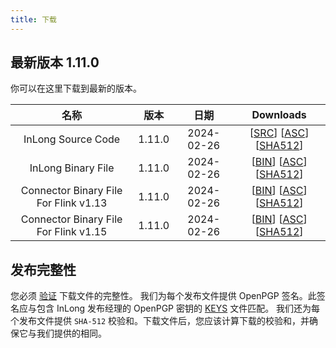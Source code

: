 ```yaml
---
title: 下载
---
```


## 最新版本 1.11.0
你可以在这里下载到最新的版本。

|                  名称                   |   版本   |     日期     |                                                                                                                                                                                                                                                                             Downloads                                                                                                                                                                                                                                                                             |
|:-------------------------------------:|:------:|:----------:|:-----------------------------------------------------------------------------------------------------------------------------------------------------------------------------------------------------------------------------------------------------------------------------------------------------------------------------------------------------------------------------------------------------------------------------------------------------------------------------------------------------------------------------------------------------------------:|
|          InLong Source Code           | 1.11.0 | 2024-02-26 |                                                                                                                              [[SRC](https://downloads.apache.org/inlong/1.11.0/apache-inlong-1.11.0-src.tar.gz)]                [[ASC](https://downloads.apache.org/inlong/1.11.0/apache-inlong-1.11.0-src.tar.gz.asc)]                [[SHA512](https://downloads.apache.org/inlong/1.11.0/apache-inlong-1.11.0-src.tar.gz.sha512)]                                                                                                                              |
|          InLong Binary File           | 1.11.0 | 2024-02-26 |                                                                                                                              [[BIN](https://downloads.apache.org/inlong/1.11.0/apache-inlong-1.11.0-bin.tar.gz)]                [[ASC](https://downloads.apache.org/inlong/1.11.0/apache-inlong-1.11.0-bin.tar.gz.asc)]                [[SHA512](https://downloads.apache.org/inlong/1.11.0/apache-inlong-1.11.0-bin.tar.gz.sha512)]                                                                                                                              |
| Connector Binary File For Flink v1.13 | 1.11.0 | 2024-02-26 | [[BIN](https://repository.apache.org/content/groups/public/org/apache/inlong/inlong-distribution/1.11.0/inlong-distribution-1.11.0-sort-connectors-flink-v1.13.tar.gz)]                [[ASC](https://repository.apache.org/content/groups/public/org/apache/inlong/inlong-distribution/1.11.0/inlong-distribution-1.11.0-sort-connectors-flink-v1.13.tar.gz.asc)]                [[SHA512](https://repository.apache.org/content/groups/public/org/apache/inlong/inlong-distribution/1.11.0/inlong-distribution-1.11.0-sort-connectors-flink-v1.13.tar.gz.sha1)] |
| Connector Binary File For Flink v1.15 | 1.11.0 | 2024-02-26 | [[BIN](https://repository.apache.org/content/groups/public/org/apache/inlong/inlong-distribution/1.11.0/inlong-distribution-1.11.0-sort-connectors-flink-v1.15.tar.gz)]                [[ASC](https://repository.apache.org/content/groups/public/org/apache/inlong/inlong-distribution/1.11.0/inlong-distribution-1.11.0-sort-connectors-flink-v1.15.tar.gz.asc)]                [[SHA512](https://repository.apache.org/content/groups/public/org/apache/inlong/inlong-distribution/1.11.0/inlong-distribution-1.11.0-sort-connectors-flink-v1.15.tar.gz.sha1)] |

## 发布完整性
您必须 [验证](https://www.apache.org/info/verification.html) 下载文件的完整性。
我们为每个发布文件提供 OpenPGP 签名。此签名应与包含 InLong 发布经理的 OpenPGP 密钥的 [KEYS](https://downloads.apache.org/inlong/KEYS) 文件匹配。
我们还为每个发布文件提供 <code>SHA-512</code> 校验和。下载文件后，您应该计算下载的校验和，并确保它与我们提供的相同。